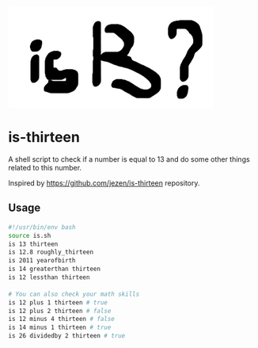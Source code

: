 ![](/is-thirteen-logo.png)

# is-thirteen

A shell script to check if a number is equal to 13 and do some other things related to this number.

Inspired by https://github.com/jezen/is-thirteen repository.

## Usage

```sh
#!/usr/bin/env bash
source is.sh
is 13 thirteen
is 12.8 roughly_thirteen
is 2011 yearofbirth
is 14 greaterthan thirteen
is 12 lessthan thirteen

# You can also check your math skills
is 12 plus 1 thirteen # true
is 12 plus 2 thirteen # false
is 12 minus 4 thirteen # false
is 14 minus 1 thirteen # true
is 26 dividedby 2 thirteen # true
```
